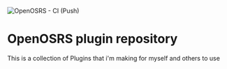 ![OpenOSRS - CI (Push)](https://github.com/open-osrs/plugins/workflows/OpenOSRS%20-%20CI%20(Push)/badge.svg?branch=master)

# OpenOSRS plugin repository

This is a collection of Plugins that i'm making for myself and others to use
